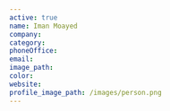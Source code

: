 ```yaml
---
active: true
name: Iman Moayed
company:
category:
phoneOffice:
email:
image_path:
color:
website:
profile_image_path: /images/person.png
---
```

